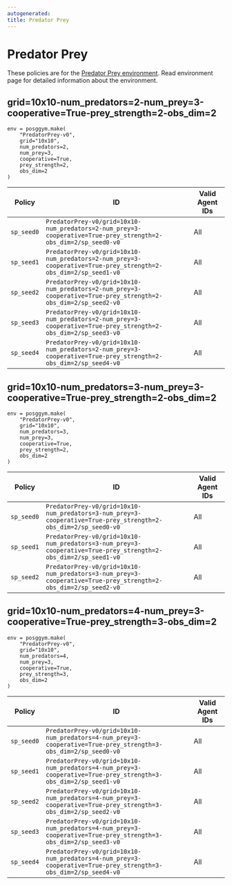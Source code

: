 ```yaml
---
autogenerated:
title: Predator Prey
---
```


# Predator Prey

These policies are for the <a href='../../../environments/grid_world/predator_prey'>Predator Prey environment</a>. Read environment page for detailed information about the environment.

## grid=10x10-num_predators=2-num_prey=3-cooperative=True-prey_strength=2-obs_dim=2

```
env = posggym.make(
    "PredatorPrey-v0",
    grid="10x10",
    num_predators=2,
    num_prey=3,
    cooperative=True,
    prey_strength=2,
    obs_dim=2
)
```


| Policy | ID | Valid Agent IDs |
|---|---|---|
| `sp_seed0` | `PredatorPrey-v0/grid=10x10-num_predators=2-num_prey=3-cooperative=True-prey_strength=2-obs_dim=2/sp_seed0-v0` | All |
| `sp_seed1` | `PredatorPrey-v0/grid=10x10-num_predators=2-num_prey=3-cooperative=True-prey_strength=2-obs_dim=2/sp_seed1-v0` | All |
| `sp_seed2` | `PredatorPrey-v0/grid=10x10-num_predators=2-num_prey=3-cooperative=True-prey_strength=2-obs_dim=2/sp_seed2-v0` | All |
| `sp_seed3` | `PredatorPrey-v0/grid=10x10-num_predators=2-num_prey=3-cooperative=True-prey_strength=2-obs_dim=2/sp_seed3-v0` | All |
| `sp_seed4` | `PredatorPrey-v0/grid=10x10-num_predators=2-num_prey=3-cooperative=True-prey_strength=2-obs_dim=2/sp_seed4-v0` | All |

## grid=10x10-num_predators=3-num_prey=3-cooperative=True-prey_strength=2-obs_dim=2

```
env = posggym.make(
    "PredatorPrey-v0",
    grid="10x10",
    num_predators=3,
    num_prey=3,
    cooperative=True,
    prey_strength=2,
    obs_dim=2
)
```


| Policy | ID | Valid Agent IDs |
|---|---|---|
| `sp_seed0` | `PredatorPrey-v0/grid=10x10-num_predators=3-num_prey=3-cooperative=True-prey_strength=2-obs_dim=2/sp_seed0-v0` | All |
| `sp_seed1` | `PredatorPrey-v0/grid=10x10-num_predators=3-num_prey=3-cooperative=True-prey_strength=2-obs_dim=2/sp_seed1-v0` | All |
| `sp_seed2` | `PredatorPrey-v0/grid=10x10-num_predators=3-num_prey=3-cooperative=True-prey_strength=2-obs_dim=2/sp_seed2-v0` | All |

## grid=10x10-num_predators=4-num_prey=3-cooperative=True-prey_strength=3-obs_dim=2

```
env = posggym.make(
    "PredatorPrey-v0",
    grid="10x10",
    num_predators=4,
    num_prey=3,
    cooperative=True,
    prey_strength=3,
    obs_dim=2
)
```


| Policy | ID | Valid Agent IDs |
|---|---|---|
| `sp_seed0` | `PredatorPrey-v0/grid=10x10-num_predators=4-num_prey=3-cooperative=True-prey_strength=3-obs_dim=2/sp_seed0-v0` | All |
| `sp_seed1` | `PredatorPrey-v0/grid=10x10-num_predators=4-num_prey=3-cooperative=True-prey_strength=3-obs_dim=2/sp_seed1-v0` | All |
| `sp_seed2` | `PredatorPrey-v0/grid=10x10-num_predators=4-num_prey=3-cooperative=True-prey_strength=3-obs_dim=2/sp_seed2-v0` | All |
| `sp_seed3` | `PredatorPrey-v0/grid=10x10-num_predators=4-num_prey=3-cooperative=True-prey_strength=3-obs_dim=2/sp_seed3-v0` | All |
| `sp_seed4` | `PredatorPrey-v0/grid=10x10-num_predators=4-num_prey=3-cooperative=True-prey_strength=3-obs_dim=2/sp_seed4-v0` | All |
